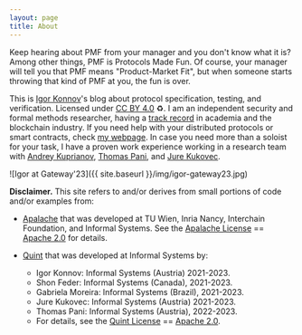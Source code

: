 ```yaml
---
layout: page
title: About
---
```


Keep hearing about PMF from your manager and you don't know what it is? Among
other things, PMF is Protocols Made Fun. Of course, your manager will tell you
that PMF means "Product-Market Fit", but when someone starts throwing that kind
of PMF at you, the fun is over.

This is [Igor Konnov][my webpage]'s blog about protocol specification, testing,
and verification. Licensed under [CC BY 4.0][] :recycle:. I am an independent
security and formal methods researcher, having a [track record][] in academia
and the blockchain industry. If you need help with your distributed protocols or
smart contracts, check [my webpage]. In case you need more than a soloist for
your task, I have a proven work experience working in a research team with
[Andrey Kuprianov][], [Thomas Pani][], and [Jure Kukovec][].

![Igor at Gateway'23]({{ site.baseurl }}/img/igor-gateway23.jpg)

**Disclaimer.** This site refers to and/or derives from small portions of code
and/or examples from:

 - [Apalache][] that was developed at TU Wien, Inria Nancy, Interchain
   Foundation, and Informal Systems. See the [Apalache License][] ==  [Apache
   2.0][] for details.

 - [Quint][] that was developed at Informal Systems by:
   * Igor Konnov: Informal Systems (Austria) 2021-2023.
   * Shon Feder: Informal Systems (Canada), 2021-2023.
   * Gabriela Moreira: Informal Systems (Brazil), 2021-2023.
   * Jure Kukovec: Informal Systems (Austria) 2021-2023.
   * Thomas Pani: Informal Systems (Austria), 2022-2023.
   * For details, see the [Quint License][] == [Apache 2.0][].

[Quint]: https://konnov.phd/portfolio/quint/
[Quint License]: https://github.com/informalsystems/quint/blob/main/LICENSE
[Apalache]: https://konnov.phd/portfolio/apalache/
[Apalache License]: https://github.com/apalache-mc/apalache/blob/main/LICENSE
[Apache 2.0]: https://www.apache.org/licenses/LICENSE-2.0
[my webpage]: https://konnov.phd/
[CC BY 4.0]: https://creativecommons.org/licenses/by/4.0/
[track record]: https://konnov.phd/research/
[Thomas Pani]: https://thpani.net/
[Andrey Kuprianov]: https://systems-made-simple.dev/about.html
[Jure Kukovec]: https://www.linkedin.com/in/jure-kukovec/
